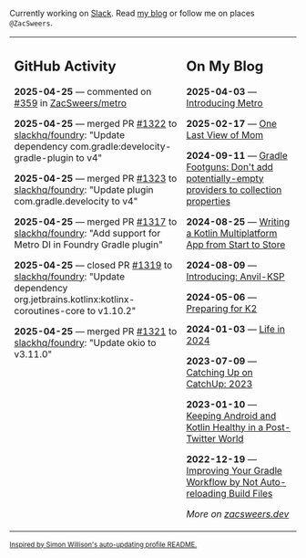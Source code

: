 Currently working on [Slack](https://slack.com/). Read [my blog](https://zacsweers.dev/) or follow me on places `@ZacSweers`.

<table><tr><td valign="top" width="60%">

## GitHub Activity
<!-- githubActivity starts -->
**2025-04-25** — commented on [#359](https://github.com/ZacSweers/metro/issues/359#issuecomment-2831328036) in [ZacSweers/metro](https://github.com/ZacSweers/metro)

**2025-04-25** — merged PR [#1322](https://github.com/slackhq/foundry/pull/1322) to [slackhq/foundry](https://github.com/slackhq/foundry): "Update dependency com.gradle:develocity-gradle-plugin to v4"

**2025-04-25** — merged PR [#1323](https://github.com/slackhq/foundry/pull/1323) to [slackhq/foundry](https://github.com/slackhq/foundry): "Update plugin com.gradle.develocity to v4"

**2025-04-25** — merged PR [#1317](https://github.com/slackhq/foundry/pull/1317) to [slackhq/foundry](https://github.com/slackhq/foundry): "Add support for Metro DI in Foundry Gradle plugin"

**2025-04-25** — closed PR [#1319](https://github.com/slackhq/foundry/pull/1319) to [slackhq/foundry](https://github.com/slackhq/foundry): "Update dependency org.jetbrains.kotlinx:kotlinx-coroutines-core to v1.10.2"

**2025-04-25** — merged PR [#1321](https://github.com/slackhq/foundry/pull/1321) to [slackhq/foundry](https://github.com/slackhq/foundry): "Update okio to v3.11.0"
<!-- githubActivity ends -->
</td><td valign="top" width="40%">

## On My Blog
<!-- blog starts -->
**2025-04-03** — [Introducing Metro](https://www.zacsweers.dev/introducing-metro/)

**2025-02-17** — [One Last View of Mom](https://www.zacsweers.dev/one-last-view-of-mom/)

**2024-09-11** — [Gradle Footguns: Don't add potentially-empty providers to collection properties](https://www.zacsweers.dev/gradle-footgun-adding-empty-providers-to-collection-properties/)

**2024-08-25** — [Writing a Kotlin Multiplatform App from Start to Store](https://www.zacsweers.dev/writing-a-kotlin-multiplatform-app-from-start-to-store/)

**2024-08-09** — [Introducing: Anvil-KSP](https://www.zacsweers.dev/introducing-anvil-ksp/)

**2024-05-06** — [Preparing for K2](https://www.zacsweers.dev/preparing-for-k2/)

**2024-01-03** — [Life in 2024](https://www.zacsweers.dev/life-in-2024/)

**2023-07-09** — [Catching Up on CatchUp: 2023](https://www.zacsweers.dev/catching-up-on-catchup-2023/)

**2023-01-10** — [Keeping Android and Kotlin Healthy in a Post-Twitter World](https://www.zacsweers.dev/keeping-android-healthy/)

**2022-12-19** — [Improving Your Gradle Workflow by Not Auto-reloading Build Files](https://www.zacsweers.dev/improving-your-workflow-by-not-auto-reloading-build-files/)
<!-- blog ends -->
_More on [zacsweers.dev](https://zacsweers.dev/)_
</td></tr></table>

<sub><a href="https://simonwillison.net/2020/Jul/10/self-updating-profile-readme/">Inspired by Simon Willison's auto-updating profile README.</a></sub>